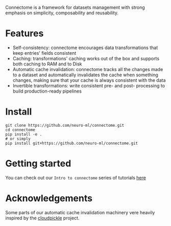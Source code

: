 Connectome is a framework for datasets management with strong emphasis on simplicity, composability and reusability.

# Features

* Self-consistency: connectome encourages data transformations that keep entries' fields consistent
* Caching: transformations' caching works out of the box and supports both caching to RAM and to Disk
* Automatic cache invalidation: connectome tracks all the changes made to a dataset and automatically invalidates the
  cache when something changes, making sure that your cache is always consistent with the data
* Invertible transformations: write consistent pre- and post- processing to build production-ready pipelines

# Install

```shell
git clone https://github.com/neuro-ml/connectome.git
cd connectome
pip install -e .
# or simply
pip install git+https://github.com/neuro-ml/connectome.git
```

# Getting started

You can check out our `Intro to connectome` series of tutorials [here](https://github.com/neuro-ml/connectome-tutorials)

# Acknowledgements

Some parts of our automatic cache invalidation machinery vere heavily inspired by
the [cloudpickle](https://github.com/cloudpipe/cloudpickle) project.
